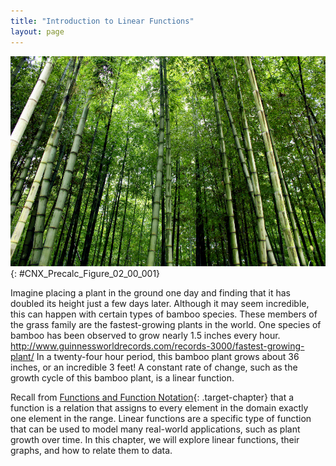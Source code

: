 ```yaml
---
title: "Introduction to Linear Functions"
layout: page
---
```



<?cnx.eoc class="key-equations" title="Key Equations"?>

<?cnx.eoc class="key-concepts" title="Key Concepts"?>

<?cnx.eoc class="review-exercises" title="Review Exercises"?>

<?cnx.eoc class="practice-test" title="Practice Test"?>

 ![An upward view of bamboo trees ](../resources/CNX_Precalc_Figure_02_00_001.jpg "A bamboo forest in China (credit: &quot;JFXie&quot;/Flickr)"){: #CNX_Precalc_Figure_02_00_001}

Imagine placing a plant in the ground one day and finding that it has doubled its height just a few days later. Although it may seem incredible, this can happen with certain types of bamboo species. These members of the grass family are the fastest-growing plants in the world. One species of bamboo has been observed to grow nearly 1.5 inches every hour. <span data-type="footnote">http://www.guinnessworldrecords.com/records-3000/fastest-growing-plant/</span> In a twenty-four hour period, this bamboo plant grows about 36 inches, or an incredible 3 feet! A constant rate of change, such as the growth cycle of this bamboo plant, is a linear function.

Recall from [Functions and Function Notation](/m51261){: .target-chapter} that a function is a relation that assigns to every element in the domain exactly one element in the range. Linear functions are a specific type of function that can be used to model many real-world applications, such as plant growth over time. In this chapter, we will explore linear functions, their graphs, and how to relate them to data.

